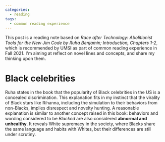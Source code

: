 ```yaml
---
categories: 
  - reading
tags:
  - common reading experience
---
```


This post is a reading note based on *Race after Technology: Abolitionist Tools for the New Jim Code by Ruha Benjamin; Introduction, Chapters 1-2*, which is recommended by UMSI as part of common reading experience in Fall 2021. I'm aiming at reflect on novel lines and concepts, and share my thinking upon them.

# Black celebrities
Ruha states in the book that the popularity of Black celebrities in the US is a concealed discrimination. This explanation fits in my instinct that the virality of Black stars like Rihanna, including the simulation to their behaviors from non-Blacks, implies disrespect and novelty hunting. A reasonable explanation is similar to another concept raised in this book: behaviors and wording considered to be *Blacked* are also considered **abnormal and unhealthy**. It reveals White supremacy in the society, where Blacks share the same language and habits with Whites, but their differences are still under scrutiny.


